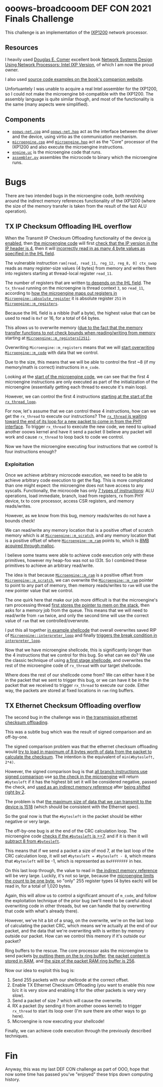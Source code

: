 # ooows-broadcooom DEF CON 2021 Finals Challenge

This challenge is an implementation of the [IXP1200](https://en.wikipedia.org/wiki/IXP1200) network processor.

## Resources

I heavily used [Douglas E. Comer](https://www.cs.purdue.edu/homes/comer/) excellent book [Network Systems Design Using Network Processors: Intel IXP Version](https://www.amazon.com/gp/product/0131417924/ref=ppx_yo_dt_b_asin_title_o00_s00?ie=UTF8&psc=1), of which I am now the proud owner.

I also used [source code examples on the book's companion website](https://npbook.cs.purdue.edu/ixp1200/index.html).

Unfortuantely I was unable to acquire a real Intel assembler for the IXP1200, so I could not make the microengine bit-compatible with the IXP1200.
The assembly language is quite similar though, and most of the functionality is the same (many aspects were simplified).

## Components

- [`ooows-net.cpp`](../ooows-net.cpp) and [`ooows-net.hpp`](../ooows-net.hpp) act as the interface between the driver and the device, using virtio as the communication mechanism.
- [`microengine.cpp`](./microengine.cpp) and [`microengine.hpp`](./microengine.hpp) act as the "Core" processor of the IXP1200 and also execute the microengine instructions.
- [`engine.uc`](./examples/engine.uc) is the microengine code that runs.
- [`assembler.py`](./assembler.py) assembles the microcode to binary which the microengine runs.

# Bugs

There are two intended bugs in the microengine code, both revolving around the indirect memory references functionality of the IXP1200 (where the size of the memory transfer is taken from the result of the last ALU operation).

## TX IP Checksum Offloading IHL overflow

When the Transmit IP Checksum Offloading functionality of the device [is
enabled](https://github.com/o-o-overflow/dc2021f-ooows-public/blob/main/devices/ooows-net.cpp#L190),
then [the microengine code](https://github.com/o-o-overflow/dc2021f-ooows-public/blob/main/devices/broadcooom/examples/engine.uc#L322) will first [check that the IP version in the IP header is 4](https://github.com/o-o-overflow/dc2021f-ooows-public/blob/main/devices/broadcooom/examples/engine.uc#L343), then it will [incorrectly read in as many 4 byte values as specified in the IHL field](https://github.com/o-o-overflow/dc2021f-ooows-public/blob/main/devices/broadcooom/examples/engine.uc#L352).

The vulnerable instruction `ram[read, read_11, reg_12, reg_8, 0] ctx_swap` reads as many register-size values (4 bytes) from memory and writes them into registers starting at thread-local register `read_11`.

The number of registers that are written [to depends on the IHL field](https://github.com/o-o-overflow/dc2021f-ooows-public/blob/51e94703e3210cbac9b2c0b2ca30d6a3e82ce6f3/devices/broadcooom/examples/engine.uc#L350).
The `tx_thread` running on the microengine is thread context `3`, so `read_11`, according to [how the microengine maps out registers in `Microengine::absolute_register`](https://github.com/o-o-overflow/dc2021f-ooows-public/blob/main/devices/broadcooom/microengine.cpp#L864) it is absolute register `251` in [`Microengine::m_registers`](https://github.com/o-o-overflow/dc2021f-ooows-public/blob/main/devices/broadcooom/microengine.hpp#L41).

Because the IHL field is a nibble (half a byte), the highest value that can be used to read is `0xf` or 16, for a total of 64 bytes.

This allows us to overwrite memory ([due to the fact that the memory transfer functions to not check bounds when reading/writing from memory](https://github.com/o-o-overflow/dc2021f-ooows-public/blob/main/devices/broadcooom/microengine.cpp#L440) starting at [`Microengine::m_registers[251]`](https://github.com/o-o-overflow/dc2021f-ooows-public/blob/main/devices/broadcooom/microengine.hpp#L41).

Overwriting `Microengine::m_registers` means that we will [start overwriting `Microengine::m_code`](https://github.com/o-o-overflow/dc2021f-ooows-public/blob/main/devices/broadcooom/microengine.hpp#L42) with data that we control.

Due to the size, this means that we will be able to control the first ~8 (if my memory/math is correct) instructions in `m_code`.

Looking at the [start of the microengine code](https://github.com/o-o-overflow/dc2021f-ooows-public/blob/main/devices/broadcooom/examples/engine.uc#L6), we can see that the first 4 microengine instructions are only executed as part of the initialization of the microengine (essentially getting each thread to execute it's main loop).

However, we can control the first 4 instructions [starting at the start of the `rx_thread_loop`](https://github.com/o-o-overflow/dc2021f-ooows-public/blob/main/devices/broadcooom/examples/engine.uc#L14).

For now, let's assume that we can control these 4 instructions, how can we get the `rx_thread` to execute our instructions?
The [`rx_thread` is waiting toward the end of its loop for a new packet to come in from the PHY interface](https://github.com/o-o-overflow/dc2021f-ooows-public/blob/main/devices/broadcooom/examples/engine.uc#L32).
To trigger `rx_thread` to execute the new code, we need to upload another ooows kernel and have it send a packet (I believe any packet will work and cause `rx_thread` to loop back to code we control.

Now we have the microengine executing four instructions that we control! Is four instructions enough?

### Exploitation

Once we achieve arbitrary microcode execution, we need to be able to achieve arbitrary code execution to get the flag.
This is more complicated than one might expect: the microengine does not have access to any syscalls.
Functionally, the microcode has only [7 types of instructions](https://github.com/o-o-overflow/dc2021f-ooows-public/blob/main/devices/broadcooom/types.hpp#L211): ALU operations, load immediate, branch, load from registers, rx from PHY device, tx to core processor, access CSR registers, and memory reads/writes.

However, as we know from this bug, memory reads/writes do not have a bounds check!

We can read/write any memory location that is a positive offset of scratch memory which is at [`Microengine::m_scratch`](https://github.com/o-o-overflow/dc2021f-ooows-public/blob/main/devices/broadcooom/microengine.hpp#L39), and any memory location that is a positive offset of where [`Microengine::m_ram`](https://github.com/o-o-overflow/dc2021f-ooows-public/blob/main/devices/broadcooom/microengine.hpp#L63) points to, which is [8MB acquired through malloc](https://github.com/o-o-overflow/dc2021f-ooows-public/blob/main/devices/ooows-net.cpp#L25).

I believe some teams were able to achieve code execution only with these primitives, however my heap-foo was not so l33t.
So I combined these primitives to achieve an arbitrary read/write.

The idea is that because [`Microengine::m_ram`](https://github.com/o-o-overflow/dc2021f-ooows-public/blob/main/devices/broadcooom/microengine.hpp#L63) is a positive offset from [`Microengine::m_scratch`](https://github.com/o-o-overflow/dc2021f-ooows-public/blob/main/devices/broadcooom/microengine.hpp#L39), we can overwrite the [`Microengine::m_ram`](https://github.com/o-o-overflow/dc2021f-ooows-public/blob/main/devices/broadcooom/microengine.hpp#L63) pointer to point to any part of memory, then memory reads/writes to `ram` will use the new pointer value that we control.

The one quirk here that make our job more difficult is that the microengine's ram processing thread [first stores the pointer to mem on the stack](https://github.com/o-o-overflow/dc2021f-ooows-public/blob/main/devices/broadcooom/microengine.cpp#L429), then asks for a memory job from the queue.
This means that we will need to read/write from `ram` twice, and only the second time will use the correct value of `ram` that we controlled/overwrote.

I put this all together [in example shellcode](https://github.com/o-o-overflow/dc2021f-ooows-public/blob/main/devices/broadcooom/examples/shellcode.uc) that overall overwrites saved RIP of [`Microengine::interpreter_loop`](https://github.com/o-o-overflow/dc2021f-ooows-public/blob/main/devices/broadcooom/microengine.cpp#L145) and finally [triggers the break condition in `interpreter_loop`](https://github.com/o-o-overflow/dc2021f-ooows-public/blob/main/devices/broadcooom/microengine.cpp#L170).

Now that we have microengine shellcode, this is significantly longer than the 4 instructions that we control for this bug.
So what can we do?
We use the classic technique of using [a first stage shellcode](https://github.com/o-o-overflow/dc2021f-ooows-public/blob/main/devices/broadcooom/examples/stage_0.uc), and overwrites the rest of the microengine code of `rx_thread` with our target shellcode.

Where does the rest of our shellcode come from?
We can either have it be in the packet that we sent to trigger this bug, or we can have it be in the packet that we received to trigger `rx_thread` to execute our code.
Either way, the packets are stored at fixed locations in `ram` ring buffers.

## TX Ethernet Checksum Offloading overflow

The second bug in the challenge was in [the transmission ethernet checksum offloading](https://github.com/o-o-overflow/dc2021f-ooows-public/blob/main/devices/broadcooom/examples/engine.uc#L178).

This was a subtle bug which was the result of signed comparison and an off-by-one.

The signed comparison problem was that the ethernet checksum offloading would [try to load in maximum of 8 bytes worth of data from the packet to calculate the checksum](https://github.com/o-o-overflow/dc2021f-ooows-public/blob/main/devices/broadcooom/examples/engine.uc#L199).
The intention is the equivalent of `min(#bytesleft, 2*4)`.

However, the signed comparison bug is that [all branch instructions use signed comparison](https://github.com/o-o-overflow/dc2021f-ooows-public/blob/main/devices/broadcooom/microengine.cpp#L647) use [so the check in the microengine](https://github.com/o-o-overflow/dc2021f-ooows-public/blob/main/devices/broadcooom/examples/engine.uc#L201) will return `#bytesleft` if it has the highest bit set it will be considered negative, passed the check, and [used as an indirect memory reference](https://github.com/o-o-overflow/dc2021f-ooows-public/blob/main/devices/broadcooom/examples/engine.uc#L209) after [being shifted right by 2](https://github.com/o-o-overflow/dc2021f-ooows-public/blob/main/devices/broadcooom/examples/engine.uc#L208).

The problem is that [the maximum size of data that we can transmit to the device is 1518](https://github.com/o-o-overflow/dc2021f-ooows-public/blob/main/devices/ooows-net.cpp#L127) (which should be consistent with the Ethernet spec).

So the goal now is that the `#bytesleft` in the packet should be either negative or very large.

The off-by-one bug is at the end of the CRC calculation loop.
The microengine code [checks if the `#bytesleft` is >=7](https://github.com/o-o-overflow/dc2021f-ooows-public/blob/main/devices/broadcooom/examples/engine.uc#L295), and if it is then it will [subtract 8 from `#bytesleft`](https://github.com/o-o-overflow/dc2021f-ooows-public/blob/main/devices/broadcooom/examples/engine.uc#L303).

This means that if we send a packet a size of mod 7, at the last loop of the CRC calculation loop, it will set `#bytesleft = #bytesleft - 8`, which means that `#bytesleft` will be -1, which is represented as `0xFFFFFFFF` in hex.

On this last loop through, the value to read in [the indirect memory reference](https://github.com/o-o-overflow/dc2021f-ooows-public/blob/main/devices/broadcooom/examples/engine.uc#L209) will be very large.
Luckily, it's not so large, because the [microengine limits the count to be one byte](https://github.com/o-o-overflow/dc2021f-ooows-public/blob/main/devices/broadcooom/microengine.cpp#L5410), so "only" 255 register types (4 bytes each) will be read in, for a total of 1,020 bytes.

Again, this will allow us to control a significant amount of `m_code`, and follow the exploitation technique of the prior bug (we'll need to be careful about overwriting code in other threads, but we can handle that by overwriting that code with what's already there).

However, we've hit a bit of a snag, on the overwrite, we're on the last loop of calculating the packet CRC, which means we're actually at the end of our packet, and the data that we're overwriting with is written by memory outside our packet.
How can we control this memory if it's outside our packet?

Ring buffers to the rescue.
The core processor asks the microengine to send packets [by putting them on the tx ring buffer](https://github.com/o-o-overflow/dc2021f-ooows-public/blob/main/devices/ooows-net.cpp#L281), [the packet content is stored in RAM](https://github.com/o-o-overflow/dc2021f-ooows-public/blob/main/devices/ooows-net.cpp#L140), and [the size of the packet RAM ring buffer is 256](https://github.com/o-o-overflow/dc2021f-ooows-public/blob/main/devices/ooows-net.hpp#L29).

Now our idea to exploit this bug is:

1. Send 255 packets with our shellcode at the correct offset.
1. Enable TX Ethernet Checksum Offloading (you want to enable this now b/c it is very slow and enabling it for the other packets is very very slow).
1. Send a packet of size 7 which will cause the overwrite.
1. RX a packet (by sending it from another ooows kernel) to trigger `rx_thread` to start its loop over (I'm sure there are other ways to go here).
1. Microengine is now executing your shellcode!

Finally, we can achieve code execution through the previously described techniques.

# Fin

Anyway, this was my last DEF CON challenge as part of OOO, hope that now some time has passed you've "enjoyed" these trips down computing history.
